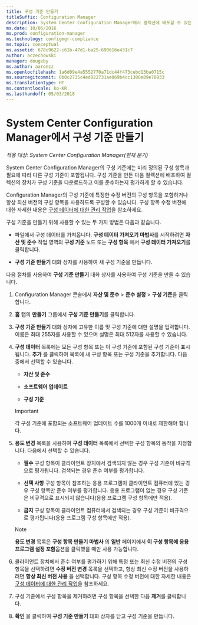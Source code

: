 ```yaml
---
title: 구성 기준 만들기
titleSuffix: Configuration Manager
description: System Center Configuration Manager에서 컬렉션에 배포할 수 있는 구성 기준을 만듭니다.
ms.date: 10/06/2016
ms.prod: configuration-manager
ms.technology: configmgr-compliance
ms.topic: conceptual
ms.assetid: 678c9622-c61b-47d1-ba25-690616e431c7
author: aczechowski
manager: dougeby
ms.author: aaroncz
ms.openlocfilehash: 1a6d09e4a5552770a71dc44f473cebd13ba0715c
ms.sourcegitcommit: 0b0c2735c4ed822731ae069b4cc1380e89e78933
ms.translationtype: HT
ms.contentlocale: ko-KR
ms.lasthandoff: 05/03/2018
---
```

# <a name="create-configuration-baselines-in-system-center-configuration-manager"></a>System Center Configuration Manager에서 구성 기준 만들기

*적용 대상: System Center Configuration Manager(현재 분기)*


System Center Configuration Manager의 구성 기준에는 미리 정의된 구성 항목과 필요에 따라 다른 구성 기준이 포함됩니다. 구성 기준을 만든 다음 컬렉션에 배포하여 컬렉션의 장치가 구성 기준을 다운로드하고 이를 준수하는지 평가하게 할 수 있습니다.  

 Configuration Manager의 구성 기준에 특정한 수정 버전의 구성 항목을 포함하거나 항상 최신 버전의 구성 항목을 사용하도록 구성할 수 있습니다. 구성 항목 수정 버전에 대한 자세한 내용은 [구성 데이터에 대한 관리 작업](../../compliance/deploy-use/management-tasks-for-configuration-data.md)을 참조하세요.  

 구성 기준을 만들기 위해 사용할 수 있는 두 가지 방법은 다음과 같습니다.  

-   파일에서 구성 데이터를 가져옵니다. **구성 데이터 가져오기 마법사**를 시작하려면 **자산 및 준수** 작업 영역의 **구성 기준** 노드 또는 **구성 항목** 에서 **구성 데이터 가져오기**를 클릭합니다.  

-   **구성 기준 만들기** 대화 상자를 사용하여 새 구성 기준을 만듭니다.  

 다음 절차를 사용하여 **구성 기준 만들기** 대화 상자를 사용하여 구성 기준을 만들 수 있습니다.  

1.  Configuration Manager 콘솔에서 **자산 및 준수** > **준수 설정** > **구성 기준**을 클릭합니다.  

3.  **홈** 탭의 **만들기** 그룹에서 **구성 기준 만들기**를 클릭합니다.  

4.  **구성 기준 만들기** 대화 상자에 고유한 이름 및 구성 기준에 대한 설명을 입력합니다. 이름은 최대 255자를 사용할 수 있으며 설명은 최대 512자를 사용할 수 있습니다.  

5.  **구성 데이터** 목록에는 모든 구성 항목 또는 이 구성 기준에 포함된 구성 기준이 표시됩니다. **추가** 를 클릭하여 목록에 새 구성 항목 또는 구성 기준을 추가합니다. 다음 중에서 선택할 수 있습니다.  

    -   **자산 및 준수**  

    -   **소프트웨어 업데이트**  

    -   **구성 기준**  
      > [!IMPORTANT]
      > 각 구성 기준에 포함되는 소프트웨어 업데이트 수를 1000개 이내로 제한해야 합니다.
6.  **용도 변경** 목록을 사용하여 **구성 데이터** 목록에서 선택한 구성 항목의 동작을 지정합니다. 다음에서 선택할 수 있습니다.  

    -   **필수** 구성 항목이 클라이언트 장치에서 검색되지 않는 경우 구성 기준이 비규격으로 평가됩니다. 검색되는 경우 준수 여부를 평가합니다.  

    -   **선택 사항** 구성 항목이 참조하는 응용 프로그램이 클라이언트 컴퓨터에 있는 경우 구성 항목만 준수 여부를 평가합니다. 응용 프로그램이 없는 경우 구성 기준은 비규격으로 표시되지 않습니다(응용 프로그램 구성 항목에만 적용).  

    -   **금지** 구성 항목이 클라이언트 컴퓨터에서 검색되는 경우 구성 기준이 비규격으로 평가됩니다(응용 프로그램 구성 항목에만 적용).  

    > [!NOTE]
    >  **용도 변경** 목록은 **구성 항목 만들기 마법사** 의 **일반** 페이지에서 **이 구성 항목에 응용 프로그램 설정 포함**옵션을 클릭했을 때만 사용 가능합니다.  

7.  클라이언트 장치에서 준수 여부를 평가하기 위해 특정 또는 최신 수정 버전의 구성 항목을 선택하려면 **수정 버전 변경** 목록을 선택하고, 항상 최신 수정 버전을 사용하려면 **항상 최신 버전 사용** 을 선택합니다. 구성 항목 수정 버전에 대한 자세한 내용은 [구성 데이터에 대한 관리 작업](../../compliance/deploy-use/management-tasks-for-configuration-data.md)을 참조하세요.  

8.  구성 기준에서 구성 항목을 제거하려면 구성 항목을 선택한 다음 **제거**를 클릭합니다.  

9. **확인** 을 클릭하여 **구성 기준 만들기** 대화 상자를 닫고 구성 기준을 만듭니다.  
